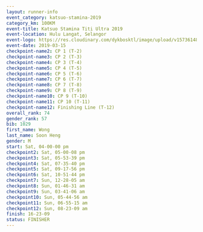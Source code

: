 ```yaml
--- 
layout: runner-info 
event_category: katsuo-stamina-2019 
category_km: 100KM 
event-title: Katsuo Stamina Titi Ultra 2019 
event-location: Hulu Langat, Selangor 
event-logo: https://res.cloudinary.com/dykbosktl/image/upload/v1573614825/Logo/Logo_p7ft6n.png 
event-date: 2019-03-15 
checkpoint-name2: CP 1 (T-2) 
checkpoint-name3: CP 2 (T-3) 
checkpoint-name4: CP 3 (T-4) 
checkpoint-name5: CP 4 (T-5) 
checkpoint-name6: CP 5 (T-6) 
checkpoint-name7: CP 6 (T-7) 
checkpoint-name8: CP 7 (T-8) 
checkpoint-name9: CP 8 (T-9) 
checkpoint-name10: CP 9 (T-10) 
checkpoint-name11: CP 10 (T-11) 
checkpoint-name12: Finishing Line (T-12) 
overall_rank: 74
gender_rank: 57
bib: 1029
first_name: Wong
last_name: Soon Heng
gender: M
start: Sat, 04-00-00 pm
checkpoint2: Sat, 05-00-08 pm
checkpoint3: Sat, 05-53-39 pm
checkpoint4: Sat, 07-35-40 pm
checkpoint5: Sat, 09-17-56 pm
checkpoint6: Sat, 10-51-44 pm
checkpoint7: Sun, 12-28-05 am
checkpoint8: Sun, 01-46-31 am
checkpoint9: Sun, 03-41-06 am
checkpoint10: Sun, 05-44-56 am
checkpoint11: Sun, 06-55-15 am
checkpoint12: Sun, 08-23-09 am
finish: 16-23-09
status: FINISHER
--- 
```

